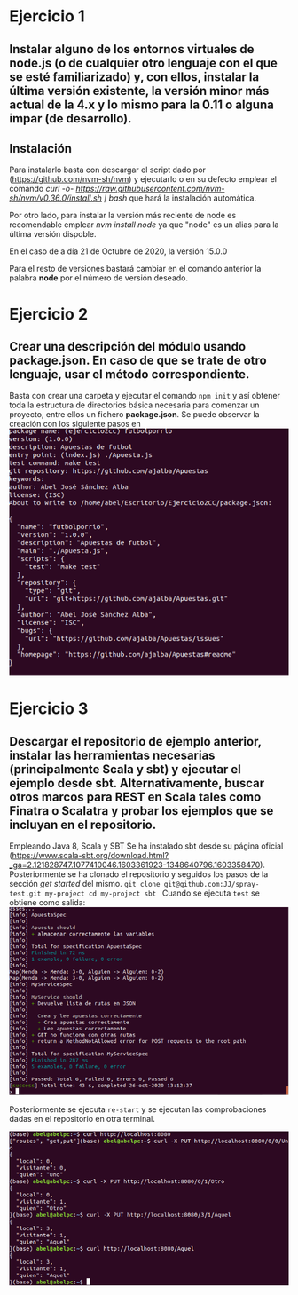 # Ejercicio 1
## Instalar alguno de los entornos virtuales de node.js (o de cualquier otro lenguaje con el que se esté familiarizado) y, con ellos, instalar la última versión existente, la versión minor más actual de la 4.x y lo mismo para la 0.11 o alguna impar (de desarrollo).

## Instalación
Para instalarlo basta con descargar el script  dado por (https://github.com/nvm-sh/nvm) y ejecutarlo o en su defecto emplear el comando *curl -o- https://raw.githubusercontent.com/nvm-sh/nvm/v0.36.0/install.sh | bash* que hará la instalación automática.

Por otro lado, para instalar la versión más reciente de node es recomendable emplear *nvm install node* ya que "node" es un alias para la última versión dispoble.

En el caso de a día 21 de Octubre de 2020, la versión 15.0.0

Para el resto de versiones bastará cambiar en el comando anterior la palabra **node** por el número de versión deseado.

# Ejercicio 2
## Crear una descripción del módulo usando package.json. En caso de que se trate de otro lenguaje, usar el método correspondiente.

Basta con crear una carpeta y ejecutar el comando `npm init` y así obtener toda la estructura de directorios básica necesaria para comenzar un proyecto, entre ellos un fichero **package.json**. Se puede observar la creación con los siguiente pasos en ![la siguiente imagen](./imagenes/capturaEj2.png "pasos para crear el json del ejemplo")

# Ejercicio 3
## Descargar el repositorio de ejemplo anterior, instalar las herramientas necesarias (principalmente Scala y sbt) y ejecutar el ejemplo desde sbt. Alternativamente, buscar otros marcos para REST en Scala tales como Finatra o Scalatra y probar los ejemplos que se incluyan en el repositorio.
Empleando Java 8, Scala y SBT
Se ha instalado sbt desde su página oficial (https://www.scala-sbt.org/download.html?_ga=2.121828747.1077410046.1603361923-1348640796.1603358470). 
Posteriormente se ha clonado el repositorio y seguidos los pasos de la sección *get started* del mismo.
`git clone git@github.com:JJ/spray-test.git my-project
cd my-project
sbt
`
Cuando se ejecuta `test` se obtiene como salida:![salida test](./imagenes/Ej3sbt.png)

Posteriormente se ejecuta `re-start` y se ejecutan las comprobaciones dadas en el repositorio en otra terminal.

![comprobaciones](./imagenes/Ej3re-start.png)


